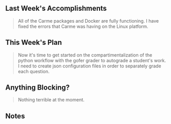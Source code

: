 ## Last Week's Accomplishments

> All of the Carme packages and Docker are fully functioning. I have fixed the errors that Carme was having on the Linux platform.
## This Week's Plan

> Now it's time to get started on the compartimentalization of the python workflow with the gofer grader to autograde a student's work. I need to create json configuration files in order to separately grade each question.
## Anything Blocking?

> Nothing terrible at the moment.

## Notes
